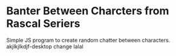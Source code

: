 # Banter Between Charcters from Rascal Seriers

Simple JS program to create random chatter between characters.
akjlkjlkdjf-desktop change lalal